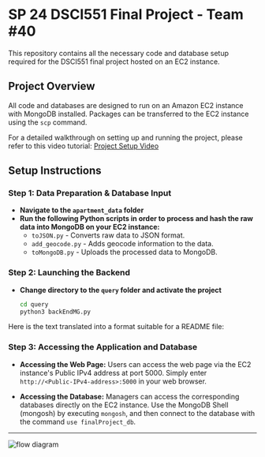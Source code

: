 # SP 24 DSCI551 Final Project - Team #40

This repository contains all the necessary code and database setup required for the DSCI551 final project hosted on an EC2 instance.

## Project Overview

All code and databases are designed to run on an Amazon EC2 instance with MongoDB installed. Packages can be transferred to the EC2 instance using the `scp` command.

For a detailed walkthrough on setting up and running the project, please refer to this video tutorial:
[Project Setup Video](https://youtu.be/L4tLTKVzk_A)

## Setup Instructions

### Step 1: Data Preparation & Database Input

- **Navigate to the `apartment_data` folder**
- **Run the following Python scripts in order to process and hash the raw data into MongoDB on your EC2 instance:**
   - `toJSON.py` - Converts raw data to JSON format.
   - `add_geocode.py` - Adds geocode information to the data.
   - `toMongoDB.py` - Uploads the processed data to MongoDB.

### Step 2: Launching the Backend

- **Change directory to the `query` folder and activate the project**
   ```bash
   cd query
   python3 backEndMG.py

Here is the text translated into a format suitable for a README file:


### Step 3: Accessing the Application and Database

- **Accessing the Web Page:**
  Users can access the web page via the EC2 instance's Public IPv4 address at port 5000. Simply enter `http://<Public-IPv4-address>:5000` in your web browser.

- **Accessing the Database:**
  Managers can access the corresponding databases directly on the EC2 instance. Use the MongoDB Shell (mongosh) by executing `mongosh`, and then connect to the database with the command `use finalProject_db`.
---

![flow diagram](flowmap.png)

